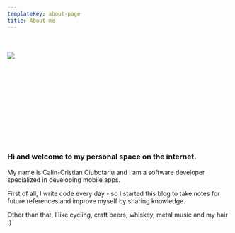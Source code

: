 ```yaml
---
templateKey: about-page
title: About me
---
```


<br />
<br />

<img align="left" src="/img/fotoram.io.png"/>


<br />
<br />

<br />
<br />

<br />
<br />

<br />
<br />

<br />
<br />

<br />
<br />

### Hi and welcome to my personal space on the internet.

My name is Calin-Cristian Ciubotariu and I am a software developer specialized in developing mobile apps.

First of all, I write code every day - so I started this blog to take notes for future references and improve myself by sharing knowledge.

Other than that, I like cycling, craft beers, whiskey, metal music and my hair :)
